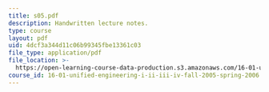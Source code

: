 ```yaml
---
title: s05.pdf
description: Handwritten lecture notes.
type: course
layout: pdf
uid: 4dcf3a344d11c06b99345fbe13361c03
file_type: application/pdf
file_location: >-
  https://open-learning-course-data-production.s3.amazonaws.com/16-01-unified-engineering-i-ii-iii-iv-fall-2005-spring-2006/4dcf3a344d11c06b99345fbe13361c03_s05.pdf
course_id: 16-01-unified-engineering-i-ii-iii-iv-fall-2005-spring-2006
---
```

